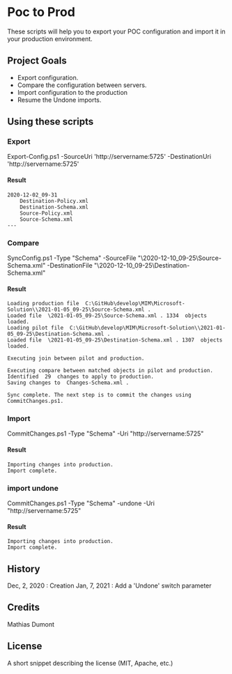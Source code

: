 # Poc to Prod

These scripts will help you to export your POC configuration and import it in your production environment.

## Project Goals

* Export configuration.
* Compare the configuration between servers.
* Import configuration to the production
* Resume the Undone imports.


## Using these scripts
### Export
Export-Config.ps1 -SourceUri 'http://servername:5725' -DestinationUri 'http://servername:5725'

#### Result
    2020-12-02_09-31
        Destination-Policy.xml
        Destination-Schema.xml
        Source-Policy.xml
        Source-Schema.xml
    ---

### Compare
SyncConfig.ps1 -Type "Schema" -SourceFile "\2020-12-10_09-25\Source-Schema.xml" -DestinationFile "\2020-12-10_09-25\Destination-Schema.xml"

#### Result
    Loading production file  C:\GitHub\develop\MIM\Microsoft-Solution\\2021-01-05_09-25\Source-Schema.xml .
    Loaded file  \2021-01-05_09-25\Source-Schema.xml . 1334  objects loaded.
    Loading pilot file  C:\GitHub\develop\MIM\Microsoft-Solution\\2021-01-05_09-25\Destination-Schema.xml .
    Loaded file  \2021-01-05_09-25\Destination-Schema.xml . 1307  objects loaded.

    Executing join between pilot and production.

    Executing compare between matched objects in pilot and production.
    Identified  29  changes to apply to production.
    Saving changes to  Changes-Schema.xml .

    Sync complete. The next step is to commit the changes using CommitChanges.ps1.


### Import
CommitChanges.ps1 -Type "Schema" -Uri "http://servername:5725"

#### Result
    Importing changes into production.
    Import complete.

### import undone
CommitChanges.ps1 -Type "Schema" -undone -Uri "http://servername:5725"

#### Result
    Importing changes into production.
    Import complete.


## History

Dec, 2, 2020 : Creation
Jan, 7, 2021 : Add a 'Undone' switch parameter

## Credits

Mathias Dumont

## License

A short snippet describing the license (MIT, Apache, etc.)
